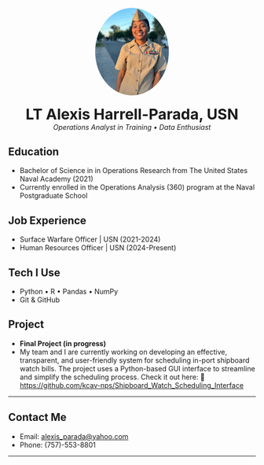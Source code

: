 <p align="center">
 <img src="https://raw.githubusercontent.com/alexissp1/my_portfolio/main/Screenshot.jpg" 
     width="150" style="border-radius:50%">
  <br><br>
  <b style="font-size:30px">LT Alexis Harrell-Parada, USN</b><br>
  <i>Operations Analyst in Training • Data Enthusiast</i>
</p>

## Education
- Bachelor of Science in in Operations Research from The United States Naval Academy (2021)
- Currently enrolled in the Operations Analysis (360) program at the Naval Postgraduate School

## Job Experience
- Surface Warfare Officer | USN (2021-2024)
- Human Resources Officer | USN (2024-Present)

## Tech I Use 
- Python • R • Pandas • NumPy
- Git & GitHub

## Project

- **Final Project (in progress)**  
- My team and I are currently working on developing an effective, transparent, and user-friendly system for scheduling in-port shipboard watch bills. The project uses a Python-based GUI interface to streamline and simplify the scheduling process. Check it out here: 🔗 https://github.com/kcav-nps/Shipboard_Watch_Scheduling_Interface

---

## Contact Me
- Email: alexis_parada@yahoo.com
- Phone: (757)-553-8801


---

